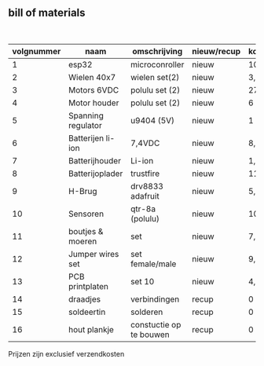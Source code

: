 ## bill of materials
<br />

|volgnummer|naam                |omschrijving      |nieuw/recup|kostprijs/stuk|aantal|subtotaal|
|----------|--------------------|------------------|-----------|--------------|------|---------|
|         1| esp32              |microconroller    | nieuw     | 10           | 1    | 10      |
|         2| Wielen 40x7        |wielen set(2)     | nieuw     | 3,95         | 1    | 3,95    |
|         3| Motors 6VDC        |polulu set (2)    | nieuw     | 27,08        | 1    | 27,08   |
|         4| Motor houder       |polulu set (2)    | nieuw     | 6            | 1    | 6       |
|         5| Spanning regulator | u9404 (5V)       | nieuw     | 1            | 1    | 1       |
|         6| Batterijen li-ion  | 7,4VDC           | nieuw     | 8,22         | 2    | 16,44   |
|         7| Batterijhouder     | Li-ion           | nieuw     | 1,07         | 2    | 2,14    |
|         8| Batterijoplader    | trustfire        | nieuw     | 11,95        | 1    | 11,95   |
|         9| H-Brug             | drv8833 adafruit | nieuw     | 5,37         | 1    | 5,37    |
|        10| Sensoren           | qtr-8a (polulu)  | nieuw     | 10,95        | 1    | 10,95   |
|        11| boutjes & moeren   | set              | nieuw     | 7,99         | 1    | 7,99    |
|        12| Jumper wires set   | set female/male  | nieuw     | 9,99         | 1    | 9,99    |
|        13| PCB printplaten    | set 10           | nieuw     | 4,95         | 1    | 4,95    |
|        14| draadjes           | verbindingen     | recup     | 0            | /    | 0       |
|        15| soldeertin         | solderen         | recup     | 0            | /    | 0       |
|        16| hout plankje       | constuctie op te bouwen | recup| 0          | /    | 0       |

Prijzen zijn exclusief verzendkosten
